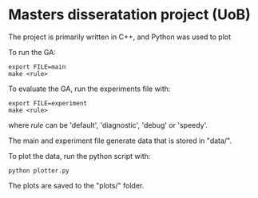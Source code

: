 # Masters disseratation project (UoB)


The project is primarily written in C++, and Python was used to plot 


To run the GA:
```
export FILE=main
make <rule>
```

To evaluate the GA, run the experiments file with:
```
export FILE=experiment
make <rule>
```

where _rule_ can be 'default', 'diagnostic', 'debug' or 'speedy'.

The main and experiment file generate data that is stored in  "data/".

To plot the data, run the python script with:
```
python plotter.py
```
The plots are saved to the "plots/" folder.

